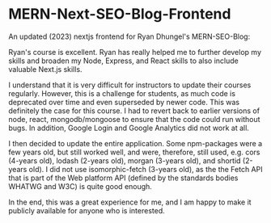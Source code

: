 # MERN-Next-SEO-Blog-Frontend

An updated (2023) nextjs frontend for Ryan Dhungel's MERN-SEO-Blog:

Ryan's course is excellent. Ryan has really helped me to further develop my skills and broaden my Node, Express, and React skills to also include valuable Next.js skills.

I understand that it is very difficult for instructors to update their courses regularly. However, this is a challenge for students, as much code is deprecated over time and even superseded by newer code. This was definitely the case for this course. I had to revert back to earlier versions of node, react, mongodb/mongoose to ensure that the code could run without bugs. In addition, Google Login and Google Analytics did not work at all.

I then decided to update the entire application. Some npm-packages were a few years old, but still worked well, and were, therefore, still used, e.g. cors (4-years old), lodash (2-years old), morgan (3-years old), and shortid (2-years old). I did not use isomorphic-fetch (3-years old), as the the Fetch API that is part of the Web platform API (defined by the standards bodies WHATWG and W3C) is quite good enough.

In the end, this was a great experience for me, and I am happy to make it publicly available for anyone who is interested.
